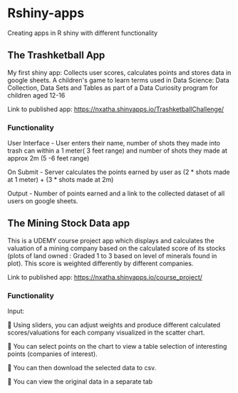 # Rshiny-apps
Creating apps in R shiny with different functionality

## The Trashketball App 
My first shiny app: Collects user scores, calculates points and stores data in google sheets. A children's game to learn terms used in Data Science: Data Collection, Data Sets and Tables as part of a Data Curiosity program for children aged 12-16

Link to published app: https://nxatha.shinyapps.io/TrashketballChallenge/

### Functionality
User Interface - User enters their name, number of shots they made into trash can within a 1 meter( 3 feet range) and number of shots they made at approx 2m (5 -6 feet range)

On Submit - Server calculates the points earned by user as (2 * shots made at 1 meter) + (3 * shots made at 2m)

Output - Number of points earned and a link to the collected dataset of all users on google sheets.

## The Mining Stock Data app
This is a UDEMY course project app which displays and calculates the valuation of a mining company based on the calculated score of its stocks (plots of land owned : Graded 1 to 3 based on level of minerals found in plot).
This score is weighted differently by different companies.

Link to published app: https://nxatha.shinyapps.io/course_project/

### Functionality
Input:

🎯 Using sliders, you can adjust weights and produce different calculated scores/valuations for each company visualized in the scatter chart.

🎯 You can select points on the chart to view a table selection of interesting points (companies of interest).

🎯 You can then download the selected data to csv.

🎯 You can view the original data in a separate tab



